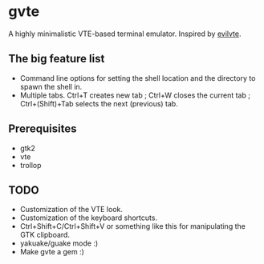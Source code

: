 gvte
====

A highly minimalistic VTE-based terminal emulator. Inspired by [evilvte](http://www.calno.com/evilvte/).


The big feature list
--------------------
* Command line options for setting the shell location and the directory to spawn the shell in.
* Multiple tabs. Ctrl+T creates new tab ; Ctrl+W closes the current tab ; Ctrl+(Shift)+Tab selects the next (previous) tab.


Prerequisites
-------------
* gtk2
* vte
* trollop

TODO
----
* Customization of the VTE look.
* Customization of the keyboard shortcuts.
* Ctrl+Shift+C/Ctrl+Shift+V or something like this for manipulating the GTK clipboard.
* yakuake/guake mode :)
* Make gvte a gem :)
